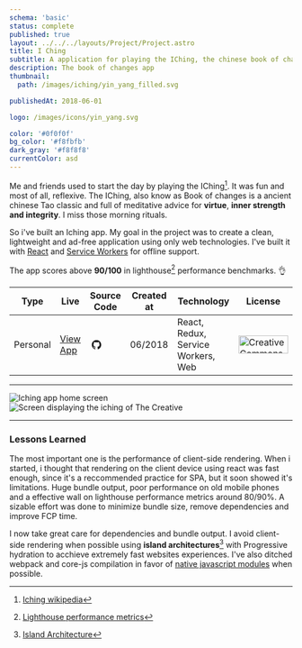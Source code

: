 ```yaml
---
schema: 'basic'
status: complete
published: true
layout: ../../../layouts/Project/Project.astro
title: I Ching
subtitle: A application for playing the IChing, the chinese book of changes.
description: The book of changes app
thumbnail:
  path: /images/iching/yin_yang_filled.svg

publishedAt: 2018-06-01

logo: /images/icons/yin_yang.svg

color: '#0f0f0f'
bg_color: '#f8fbfb'
dark_gray: '#f8f8f8'
currentColor: asd
---
```


<div class="description">

Me and friends used to start the day by playing the IChing[^1]. It was fun and most of all, reflexive. The IChing, also know as Book of changes is a ancient chinese Tao classic and full of meditative advice for **virtue**, **inner strength and integrity**. I miss those morning rituals.

So i've built an Iching app. My goal in the project was to create a clean, lightweight and ad-free application using only web technologies. I've built it with [React](https://reactjs.org/) and [Service Workers](https://developer.mozilla.org/en-US/docs/Web/API/Service_Worker_API) for offline support.

The app scores above **90/100** in lighthouse[^2] performance benchmarks. 👌

</div>

<div class="toc-contents center">

| Type| Live                   | Source Code                                    | Created at | Technology | License                                                                                                                                                                                                                       |
| --  | --------------------- | ---------------------------------------------- | ---------- | ---------- | ----------------------------------------------------------------------------------------------------------------------------------------------------------------------------------------------------------------------------- |
| Personal| [View App](iching.xyz) | [<svg stroke="currentColor" fill="currentColor" stroke-width="0" version="1.1" viewBox="0 0 32 32" height="24" width="24" xmlns="http://www.w3.org/2000/svg"><path d="M16 5.343c-6.196 0-11.219 5.023-11.219 11.219 0 4.957 3.214 9.162 7.673 10.645 0.561 0.103 0.766-0.244 0.766-0.54 0-0.267-0.010-1.152-0.016-2.088-3.12 0.678-3.779-1.323-3.779-1.323-0.511-1.296-1.246-1.641-1.246-1.641-1.020-0.696 0.077-0.682 0.077-0.682 1.126 0.078 1.72 1.156 1.72 1.156 1.001 1.715 2.627 1.219 3.265 0.931 0.102-0.723 0.392-1.219 0.712-1.498-2.49-0.283-5.11-1.246-5.11-5.545 0-1.226 0.438-2.225 1.154-3.011-0.114-0.285-0.501-1.426 0.111-2.97 0 0 0.941-0.301 3.085 1.15 0.894-0.25 1.854-0.373 2.807-0.377 0.953 0.004 1.913 0.129 2.809 0.379 2.14-1.453 3.083-1.15 3.083-1.15 0.613 1.545 0.227 2.685 0.112 2.969 0.719 0.785 1.153 1.785 1.153 3.011 0 4.31-2.624 5.259-5.123 5.537 0.404 0.348 0.761 1.030 0.761 2.076 0 1.5-0.015 2.709-0.015 3.079 0 0.299 0.204 0.648 0.772 0.538 4.455-1.486 7.666-5.69 7.666-10.645 0-6.195-5.023-11.219-11.219-11.219z"></path></svg>](https://github.com/barrabinfc/iching) | 06/2018    | React, Redux, Service Workers, Web | <a rel="license" href="http://creativecommons.org/licenses/by-sa/4.0/"><img width="88px" height="32px" alt="Creative Commons License" style="border-width:0" src="https://i.creativecommons.org/l/by-sa/4.0/88x31.png" /></a> |

</div>

---

<div class="gallery grid2 justifyCenter">
  <div class="page h50">
    <div class="mockup">
      <div is="iphoneMockup">
        <img src="/images/iching/frontpage(iPhone X).png" alt="Iching app home screen" />
      </div>
    </div>
  </div>
  <div class="page h50">
    <div class="mockup">
      <div is="iphoneMockup">
        <img src="/images/iching/interpretation3(iPhone X).png" alt="Screen displaying the iching of The Creative" />
      </div>
    </div>
  </div>
</div>

---

### Lessons Learned

The most important one is the performance of client-side rendering. When i started, i thought that
rendering on the client device using react was fast enough, since it's a reccommended practice for SPA, but it soon showed it's limitations. Huge bundle output, poor performance on old mobile phones and a effective wall on lighthouse performance metrics around 80/90%. A sizable effort was done to minimize bundle size, remove dependencies and improve FCP time.

I now take great care for dependencies and bundle output. I avoid client-side rendering when possible using **island architectures**[^5] with Progressive hydration to acchieve extremely fast websites experiences. I've also
ditched webpack and core-js compilation in favor of [native javascript modules](https://developer.mozilla.org/en-US/docs/Web/JavaScript/Guide/Modules) when possible.

[^1]: [Iching wikipedia](https://en.wikipedia.org/wiki/Tao_Te_Ching)
[^2]: [Lighthouse performance metrics](https://lighthouse-dot-webdotdevsite.appspot.com//lh/html?url=https%3A%2F%2Fiching.netlify.app%2F)
[^5]: [Island Architecture](https://jasonformat.com/islands-architecture/)

<style global>
[project-slug="iching"] .logo {
  -webkit-transform-origin: 50%  50%;
  opacity: 0.18;
  transform: scale(3.3);
}

[project-slug="iching"] .project-masthead .title {
  text-align: center;
}

[project-slug="iching"] .project-masthead .subtitle {
  display: none;
}

</style>
